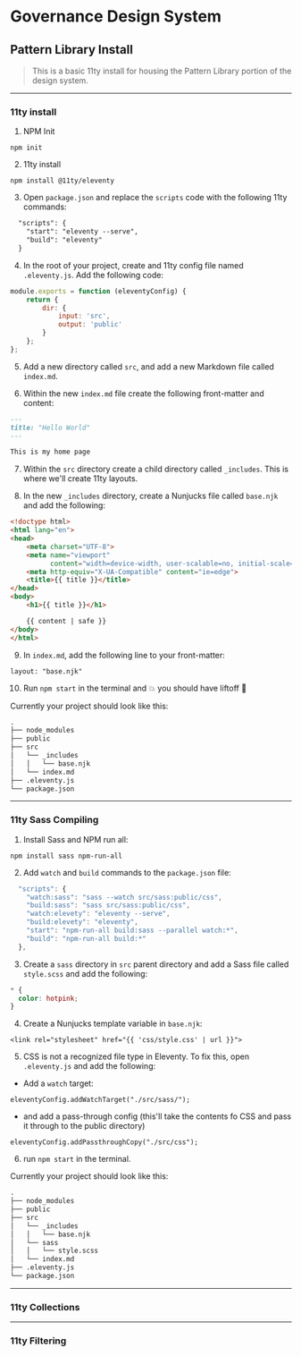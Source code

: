 # Governance Design System

## Pattern Library Install
> This is a basic 11ty install for housing the Pattern Library portion of the design system.

---
### 11ty install

1) NPM Init

`npm init`

2) 11ty install

`npm install @11ty/eleventy`

3) Open `package.json` and replace the `scripts` code with the following 11ty commands:

```markdown
  "scripts": {
    "start": "eleventy --serve",
    "build": "eleventy"
  }
```

4) In the root of your project, create and 11ty config file named `.eleventy.js`. Add the following code:

```js
module.exports = function (eleventyConfig) {
    return {
        dir: {
            input: 'src',
            output: 'public'
        }
    };
};
```

5) Add a new directory called `src`, and add a new Markdown file called `index.md`.

6) Within the new `index.md` file create the following front-matter and content:

```markdown
---
title: "Hello World"
---

This is my home page
```

7) Within the `src` directory create a child directory called `_includes`. This is where we'll create 11ty layouts.

8) In the new `_includes` directory, create a Nunjucks file called `base.njk` and add the following:
 
```html
<!doctype html>
<html lang="en">
<head>
    <meta charset="UTF-8">
    <meta name="viewport"
          content="width=device-width, user-scalable=no, initial-scale=1.0, maximum-scale=1.0, minimum-scale=1.0">
    <meta http-equiv="X-UA-Compatible" content="ie=edge">
    <title>{{ title }}</title>
</head>
<body>
    <h1>{{ title }}</h1>

    {{ content | safe }}
</body>
</html>
```

9) In `index.md`, add the following line to your front-matter:

`layout: "base.njk"`

10) Run `npm start` in the terminal and :boom: you should have liftoff :rocket:

Currently your project should look like this:

```markdown
.
├── node_modules
├── public
├── src
│   └── _includes
│   │   └── base.njk
│   └── index.md
├── .eleventy.js
└── package.json

```

---
### 11ty Sass Compiling

1) Install Sass and NPM run all:

`npm install sass npm-run-all`

2) Add `watch` and `build` commands to the `package.json` file:

```js
  "scripts": {
    "watch:sass": "sass --watch src/sass:public/css",
    "build:sass": "sass src/sass:public/css",
    "watch:elevety": "eleventy --serve",
    "build:elevety": "eleventy",
    "start": "npm-run-all build:sass --parallel watch:*",
    "build": "npm-run-all build:*"
  },
```

3) Create a `sass` directory in `src` parent directory and add a Sass file called `style.scss` and add the following:

```css
* {
  color: hotpink;
}
```

4) Create a Nunjucks template variable in `base.njk`:

`<link rel="stylesheet" href="{{ 'css/style.css' | url }}">`

5) CSS is not a recognized file type in Eleventy. To fix this, open `.eleventy.js` and add the following:

* Add a `watch` target:

`eleventyConfig.addWatchTarget("./src/sass/");`

* and add a pass-through config (this'll take the contents fo CSS and pass it through to the public directory)

`eleventyConfig.addPassthroughCopy("./src/css");`

6) run `npm start` in the terminal.

Currently your project should look like this:

```markdown
.
├── node_modules
├── public
├── src
│   └── _includes
│   │   └── base.njk
│   └── sass
│   │   └── style.scss
│   └── index.md
├── .eleventy.js
└── package.json

```

---
### 11ty Collections



---
### 11ty Filtering




